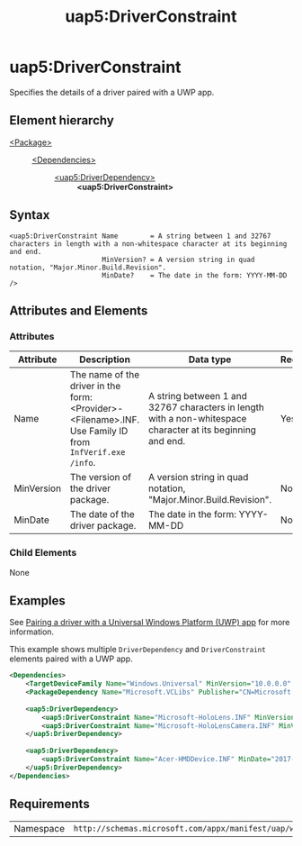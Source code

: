 ﻿---
Description: Specifies the details of a driver paired with a UWP app.
title: uap5:DriverConstraint


keywords: windows 10, uwp, schema, package manifest


ms.topic: reference
ms.date: 10/10/2017
---

# uap5:DriverConstraint
Specifies the details of a driver paired with a UWP app.

## Element hierarchy

<dl>
<dt><a href="element-package.md">&lt;Package&gt;</a></dt>
<dd>
<dl>
<dt><a href="element-dependencies.md">&lt;Dependencies&gt;</a></dt>
<dd>
<dl>
<dt><a href="element-uap5-DriverDependency.md">&lt;uap5:DriverDependency&gt;</a></dt>
<dd><b>&lt;uap5:DriverConstraint&gt;</b></dd>
</dl>
</dd>
</dl>
</dd>
</dl>

## Syntax

``` syntax
<uap5:DriverConstraint Name        = A string between 1 and 32767 characters in length with a non-whitespace character at its beginning and end. 
                       MinVersion? = A version string in quad notation, "Major.Minor.Build.Revision".
                       MinDate?    = The date in the form: YYYY-MM-DD  />
```

## Attributes and Elements
### Attributes
| Attribute | Description | Data type | Required |
|-----------|-------------|-----------|----------|
| Name | The name of the driver in the form: &lt;Provider&gt;-&lt;Filename&gt;.INF. Use Family ID from `InfVerif.exe /info`. | A string between 1 and 32767 characters in length with a non-whitespace character at its beginning and end. | Yes |
| MinVersion | The version of the driver package. | A version string in quad notation, "Major.Minor.Build.Revision". | No |
| MinDate | The date of the driver package. | The date in the form: YYYY-MM-DD | No |

### Child Elements
None

## Examples
See [Pairing a driver with a Universal Windows Platform (UWP) app](/windows-hardware/drivers/install/pairing-app-and-driver-versions) for more information.

This example shows multiple `DriverDependency` and `DriverConstraint` elements paired with a UWP app.

```xml
<Dependencies>
    <TargetDeviceFamily Name="Windows.Universal" MinVersion="10.0.0.0" MaxVersionTested="10.0.10586.0"/>
    <PackageDependency Name="Microsoft.VCLibs" Publisher="CN=Microsoft Corporation, O=Microsoft Corporation, L=Redmond, S=Washington, C=US" MinVersion="1.0.0.0" MaxMajorVersionTested="5"/>
        
    <uap5:DriverDependency>
        <uap5:DriverConstraint Name="Microsoft-HoloLens.INF" MinVersion="1.0.0.0" MinDate="2017-05-20"/>
        <uap5:DriverConstraint Name="Microsoft-HoloLensCamera.INF" MinVersion="1.0.0.0" MinDate="2017-05-10"/>
    </uap5:DriverDependency>
        
    <uap5:DriverDependency>
        <uap5:DriverConstraint Name="Acer-HMDDevice.INF" MinDate="2017-05-10"/>
    </uap5:DriverDependency>
</Dependencies>

```

## Requirements

|   |   |
|--|--|
| Namespace | `http://schemas.microsoft.com/appx/manifest/uap/windows10/5` |


 

 




